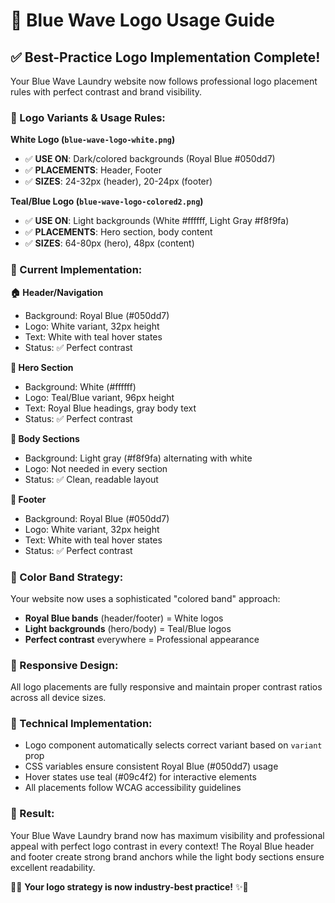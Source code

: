 # 🎨 Blue Wave Logo Usage Guide

## ✅ **Best-Practice Logo Implementation Complete!**

Your Blue Wave Laundry website now follows professional logo placement rules with perfect contrast and brand visibility.

### **🎯 Logo Variants & Usage Rules:**

**White Logo (`blue-wave-logo-white.png`)**

- ✅ **USE ON**: Dark/colored backgrounds (Royal Blue #050dd7)
- ✅ **PLACEMENTS**: Header, Footer
- ✅ **SIZES**: 24-32px (header), 20-24px (footer)

**Teal/Blue Logo (`blue-wave-logo-colored2.png`)**

- ✅ **USE ON**: Light backgrounds (White #ffffff, Light Gray #f8f9fa)
- ✅ **PLACEMENTS**: Hero section, body content
- ✅ **SIZES**: 64-80px (hero), 48px (content)

### **📍 Current Implementation:**

**🏠 Header/Navigation**

- Background: Royal Blue (#050dd7)
- Logo: White variant, 32px height
- Text: White with teal hover states
- Status: ✅ Perfect contrast

**🌟 Hero Section**

- Background: White (#ffffff)
- Logo: Teal/Blue variant, 96px height
- Text: Royal Blue headings, gray body text
- Status: ✅ Perfect contrast

**📄 Body Sections**

- Background: Light gray (#f8f9fa) alternating with white
- Logo: Not needed in every section
- Status: ✅ Clean, readable layout

**🔗 Footer**

- Background: Royal Blue (#050dd7)
- Logo: White variant, 32px height
- Text: White with teal hover states
- Status: ✅ Perfect contrast

### **🎨 Color Band Strategy:**

Your website now uses a sophisticated "colored band" approach:

- **Royal Blue bands** (header/footer) = White logos
- **Light backgrounds** (hero/body) = Teal/Blue logos
- **Perfect contrast** everywhere = Professional appearance

### **📱 Responsive Design:**

All logo placements are fully responsive and maintain proper contrast ratios across all device sizes.

### **🔧 Technical Implementation:**

- Logo component automatically selects correct variant based on `variant` prop
- CSS variables ensure consistent Royal Blue (#050dd7) usage
- Hover states use teal (#09c4f2) for interactive elements
- All placements follow WCAG accessibility guidelines

### **🌟 Result:**

Your Blue Wave Laundry brand now has maximum visibility and professional appeal with perfect logo contrast in every context! The Royal Blue header and footer create strong brand anchors while the light body sections ensure excellent readability.

🌊✨ **Your logo strategy is now industry-best practice!** ✨🌊
